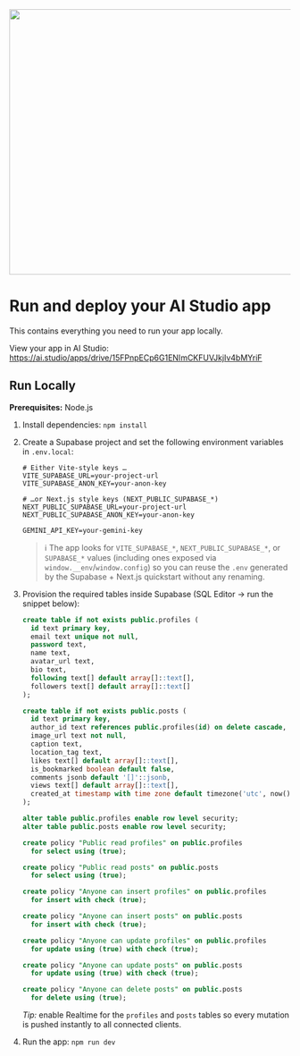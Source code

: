 <div align="center">
<img width="1200" height="475" alt="GHBanner" src="https://github.com/user-attachments/assets/0aa67016-6eaf-458a-adb2-6e31a0763ed6" />
</div>

# Run and deploy your AI Studio app

This contains everything you need to run your app locally.

View your app in AI Studio: https://ai.studio/apps/drive/15FPnpECp6G1ENImCKFUVJkjIv4bMYriF

## Run Locally

**Prerequisites:**  Node.js


1. Install dependencies: `npm install`
2. Create a Supabase project and set the following environment variables in `.env.local`:

   ```
   # Either Vite-style keys …
   VITE_SUPABASE_URL=your-project-url
   VITE_SUPABASE_ANON_KEY=your-anon-key

   # …or Next.js style keys (NEXT_PUBLIC_SUPABASE_*)
   NEXT_PUBLIC_SUPABASE_URL=your-project-url
   NEXT_PUBLIC_SUPABASE_ANON_KEY=your-anon-key

   GEMINI_API_KEY=your-gemini-key
   ```

   > ℹ️ The app looks for `VITE_SUPABASE_*`, `NEXT_PUBLIC_SUPABASE_*`, or `SUPABASE_*` values (including ones exposed via `window.__env`/`window.config`) so you can reuse the `.env` generated by the Supabase + Next.js quickstart without any renaming.

3. Provision the required tables inside Supabase (SQL Editor → run the snippet below):

   ```sql
   create table if not exists public.profiles (
     id text primary key,
     email text unique not null,
     password text,
     name text,
     avatar_url text,
     bio text,
     following text[] default array[]::text[],
     followers text[] default array[]::text[]
   );

   create table if not exists public.posts (
     id text primary key,
     author_id text references public.profiles(id) on delete cascade,
     image_url text not null,
     caption text,
     location_tag text,
     likes text[] default array[]::text[],
     is_bookmarked boolean default false,
     comments jsonb default '[]'::jsonb,
     views text[] default array[]::text[],
     created_at timestamp with time zone default timezone('utc', now())
   );

   alter table public.profiles enable row level security;
   alter table public.posts enable row level security;

   create policy "Public read profiles" on public.profiles
     for select using (true);

   create policy "Public read posts" on public.posts
     for select using (true);

   create policy "Anyone can insert profiles" on public.profiles
     for insert with check (true);

   create policy "Anyone can insert posts" on public.posts
     for insert with check (true);

   create policy "Anyone can update profiles" on public.profiles
     for update using (true) with check (true);

   create policy "Anyone can update posts" on public.posts
     for update using (true) with check (true);

   create policy "Anyone can delete posts" on public.posts
     for delete using (true);
   ```

   _Tip:_ enable Realtime for the `profiles` and `posts` tables so every mutation is pushed instantly to all connected clients.

4. Run the app: `npm run dev`
